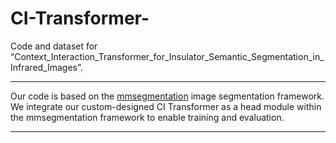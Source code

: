# CI-Transformer-
Code and dataset for “Context_Interaction_Transformer_for_Insulator_Semantic_Segmentation_in_Infrared_Images”. 


---

Our code is based on the [mmsegmentation](https://github.com/open-mmlab/mmsegmentation) image segmentation framework. We integrate our custom-designed CI Transformer as a head module within the mmsegmentation framework to enable training and evaluation.

---

